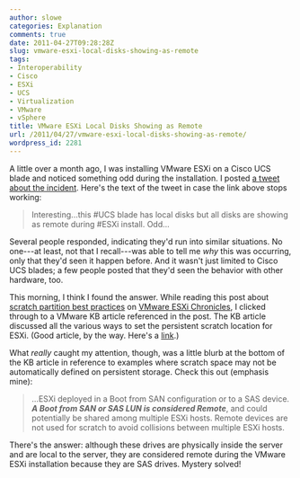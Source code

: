 ```yaml
---
author: slowe
categories: Explanation
comments: true
date: 2011-04-27T09:28:28Z
slug: vmware-esxi-local-disks-showing-as-remote
tags:
- Interoperability
- Cisco
- ESXi
- UCS
- Virtualization
- VMware
- vSphere
title: VMware ESXi Local Disks Showing as Remote
url: /2011/04/27/vmware-esxi-local-disks-showing-as-remote/
wordpress_id: 2281
---
```


A little over a month ago, I was installing VMware ESXi on a Cisco UCS blade and noticed something odd during the installation. I posted [a tweet about the incident](https://twitter.com/#!/scott_lowe/status/51385150763831297). Here's the text of the tweet in case the link above stops working:

>Interesting...this #UCS blade has local disks but all disks are showing as remote during #ESXi install. Odd...

Several people responded, indicating they'd run into similar situations. No one---at least, not that I recall---was able to tell me _why_ this was occurring, only that they'd seen it happen before. And it wasn't just limited to Cisco UCS blades; a few people posted that they'd seen the behavior with other hardware, too.

This morning, I think I found the answer. While reading this post about [scratch partition best practices](http://blogs.vmware.com/esxi/2011/04/scratch-partition-best-practices-for-usbsd-booted-esxi.html) on [VMware ESXi Chronicles](http://blogs.vmware.com/esxi/), I clicked through to a VMware KB article referenced in the post. The KB article discussed all the various ways to set the persistent scratch location for ESXi. (Good article, by the way. Here's a [link](http://kb.vmware.com/kb/1033696).)

What _really_ caught my attention, though, was a little blurb at the bottom of the KB article in reference to examples where scratch space may not be automatically defined on persistent storage. Check this out (emphasis mine):

>...ESXi deployed in a Boot from SAN configuration or to a SAS device. **_A Boot from SAN or SAS LUN is considered Remote_**, and could potentially be shared among multiple ESXi hosts. Remote devices are not used for scratch to avoid collisions between multiple ESXi hosts.

There's the answer: although these drives are physically inside the server and are local to the server, they are considered remote during the VMware ESXi installation because they are SAS drives. Mystery solved!
